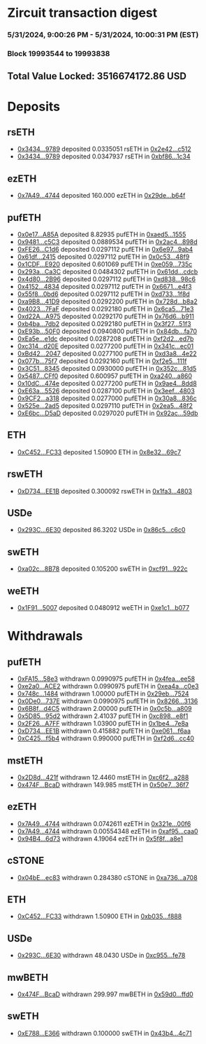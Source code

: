 # Zircuit transaction digest
### 5/31/2024, 9:00:26 PM - 5/31/2024, 10:00:31 PM (EST)
### Block 19993544 to 19993838

## Total Value Locked: 3516674172.86 USD

# Deposits
## rsETH
- [0x3434...9789](https://etherscan.io/address/0x34349c5569e7B846c3558961552D2202760A9789) deposited 0.0335051 rsETH in [0x2e42...c512](https://etherscan.io/tx/0x34349c5569e7B846c3558961552D2202760A9789)
- [0x3434...9789](https://etherscan.io/address/0x34349c5569e7B846c3558961552D2202760A9789) deposited 0.0347937 rsETH in [0xbf86...1c34](https://etherscan.io/tx/0x34349c5569e7B846c3558961552D2202760A9789)
## ezETH
- [0x7A49...4744](https://etherscan.io/address/0x7A493Be5c2ce014cD049Bf178a1ac0Db1B434744) deposited 160.000 ezETH in [0x29de...b64f](https://etherscan.io/tx/0x7A493Be5c2ce014cD049Bf178a1ac0Db1B434744)
## pufETH
- [0x0e17...A85A](https://etherscan.io/address/0x0e17D43B80EB87a5EDaaC7fc4c672FeCa2bBA85A) deposited 8.82935 pufETH in [0xaed5...1555](https://etherscan.io/tx/0x0e17D43B80EB87a5EDaaC7fc4c672FeCa2bBA85A)
- [0x9481...c5C3](https://etherscan.io/address/0x9481D192C0A1990F8fad1f2db45d487E7363c5C3) deposited 0.0889534 pufETH in [0x2ac4...898d](https://etherscan.io/tx/0x9481D192C0A1990F8fad1f2db45d487E7363c5C3)
- [0xFE26...C1d6](https://etherscan.io/address/0xFE263e95Ba7588f1c7cA3F1f893975768d5dC1d6) deposited 0.0297112 pufETH in [0x6e97...9ab4](https://etherscan.io/tx/0xFE263e95Ba7588f1c7cA3F1f893975768d5dC1d6)
- [0x61df...2415](https://etherscan.io/address/0x61df414aD139DF562a0dBb8b249863aac4712415) deposited 0.0297112 pufETH in [0x0c53...48f9](https://etherscan.io/tx/0x61df414aD139DF562a0dBb8b249863aac4712415)
- [0x1CDF...E920](https://etherscan.io/address/0x1CDFDac7A8A1564EDB342ED3bed0dD075c60E920) deposited 0.601069 pufETH in [0xe059...735c](https://etherscan.io/tx/0x1CDFDac7A8A1564EDB342ED3bed0dD075c60E920)
- [0x293a...Ca3C](https://etherscan.io/address/0x293a294016A8BD1D1bD0B1b3F69CF81B2448Ca3C) deposited 0.0484302 pufETH in [0x61dd...cdcb](https://etherscan.io/tx/0x293a294016A8BD1D1bD0B1b3F69CF81B2448Ca3C)
- [0x4d80...2B96](https://etherscan.io/address/0x4d80a268034bBC1Ad815e5114EB8dcB47e232B96) deposited 0.0297112 pufETH in [0xd838...98c6](https://etherscan.io/tx/0x4d80a268034bBC1Ad815e5114EB8dcB47e232B96)
- [0x4152...4834](https://etherscan.io/address/0x4152d4EAb0b1B9CaA6A9FbdEd159A024D8A34834) deposited 0.0297112 pufETH in [0x6671...e4f3](https://etherscan.io/tx/0x4152d4EAb0b1B9CaA6A9FbdEd159A024D8A34834)
- [0x55f8...0bd6](https://etherscan.io/address/0x55f80D1811880568c169f38dBf32A9304D0F0bd6) deposited 0.0297112 pufETH in [0xd733...1f8d](https://etherscan.io/tx/0x55f80D1811880568c169f38dBf32A9304D0F0bd6)
- [0xa9B8...41D9](https://etherscan.io/address/0xa9B8fcc4D1C829862b07731BbCE6223ac6Fb41D9) deposited 0.0292200 pufETH in [0x728d...b8a2](https://etherscan.io/tx/0xa9B8fcc4D1C829862b07731BbCE6223ac6Fb41D9)
- [0x4023...7FaF](https://etherscan.io/address/0x402344a5F8d589DD9f052956770157e8751E7FaF) deposited 0.0292180 pufETH in [0x6ca5...71e3](https://etherscan.io/tx/0x402344a5F8d589DD9f052956770157e8751E7FaF)
- [0xd22A...A975](https://etherscan.io/address/0xd22AD88a2bd27a91E21AB392735EeF726d8eA975) deposited 0.0292170 pufETH in [0x76d6...b911](https://etherscan.io/tx/0xd22AD88a2bd27a91E21AB392735EeF726d8eA975)
- [0xb4ba...7db2](https://etherscan.io/address/0xb4baEa52952781537E1CFA35d537bd07d3127db2) deposited 0.0292180 pufETH in [0x3f27...51f3](https://etherscan.io/tx/0xb4baEa52952781537E1CFA35d537bd07d3127db2)
- [0xE93b...50F0](https://etherscan.io/address/0xE93b0518c29899bBe36b812a6311AA9d127550F0) deposited 0.0940800 pufETH in [0x84db...fa70](https://etherscan.io/tx/0xE93b0518c29899bBe36b812a6311AA9d127550F0)
- [0xEa5e...e1dc](https://etherscan.io/address/0xEa5e1782a24781a48A1C884e8124C225dcE1e1dc) deposited 0.0287208 pufETH in [0xf2d2...ed7b](https://etherscan.io/tx/0xEa5e1782a24781a48A1C884e8124C225dcE1e1dc)
- [0xc314...d20E](https://etherscan.io/address/0xc314515C6AEE021f34dD321a91Cb6037a6F5d20E) deposited 0.0277200 pufETH in [0x341c...ec01](https://etherscan.io/tx/0xc314515C6AEE021f34dD321a91Cb6037a6F5d20E)
- [0xBd42...2047](https://etherscan.io/address/0xBd426a4e5c375D0a4119c4402499B7c1C25e2047) deposited 0.0277100 pufETH in [0xd3a8...4e22](https://etherscan.io/tx/0xBd426a4e5c375D0a4119c4402499B7c1C25e2047)
- [0x077b...75f7](https://etherscan.io/address/0x077b76525e4ae72e288d614cB0D6a2Ad210C75f7) deposited 0.0292160 pufETH in [0xf2e5...111f](https://etherscan.io/tx/0x077b76525e4ae72e288d614cB0D6a2Ad210C75f7)
- [0x3C51...8345](https://etherscan.io/address/0x3C518dF7aFd63Ed51246Fad7416447086E2e8345) deposited 0.0930000 pufETH in [0x352c...81d5](https://etherscan.io/tx/0x3C518dF7aFd63Ed51246Fad7416447086E2e8345)
- [0x5487...CFf0](https://etherscan.io/address/0x548716323DB147d4284Ac1115a3cD89CE323CFf0) deposited 0.600957 pufETH in [0xa240...a860](https://etherscan.io/tx/0x548716323DB147d4284Ac1115a3cD89CE323CFf0)
- [0x10dC...474e](https://etherscan.io/address/0x10dC186e28B45BcaEE033ea574AD88B60b9E474e) deposited 0.0277200 pufETH in [0x9ae4...8dd8](https://etherscan.io/tx/0x10dC186e28B45BcaEE033ea574AD88B60b9E474e)
- [0xE63a...5526](https://etherscan.io/address/0xE63a5dE7Aa6E1eD31c0980d520e28174d5665526) deposited 0.0287100 pufETH in [0x3eef...4803](https://etherscan.io/tx/0xE63a5dE7Aa6E1eD31c0980d520e28174d5665526)
- [0x9CF2...a318](https://etherscan.io/address/0x9CF29dd452ed992e334978864523b49B6c9aa318) deposited 0.0277000 pufETH in [0x30a8...836c](https://etherscan.io/tx/0x9CF29dd452ed992e334978864523b49B6c9aa318)
- [0x525e...2ad5](https://etherscan.io/address/0x525e6E131FD56a79e777BB37e07581804E2B2ad5) deposited 0.0297110 pufETH in [0x2ea5...48f2](https://etherscan.io/tx/0x525e6E131FD56a79e777BB37e07581804E2B2ad5)
- [0xE6bc...D5aD](https://etherscan.io/address/0xE6bc0C53E7Db861832EE2050915F187DDf61D5aD) deposited 0.0297020 pufETH in [0x92ac...59db](https://etherscan.io/tx/0xE6bc0C53E7Db861832EE2050915F187DDf61D5aD)
## ETH
- [0xC452...FC33](https://etherscan.io/address/0xC4528B4f68db3e94b32292Bd9fEee9217E36FC33) deposited 1.50900 ETH in [0x8e32...69c7](https://etherscan.io/tx/0xC4528B4f68db3e94b32292Bd9fEee9217E36FC33)
## rswETH
- [0xD734...EE1B](https://etherscan.io/address/0xD73427E582cE0C59FD42d2704be0913C64e6EE1B) deposited 0.300092 rswETH in [0x1fa3...4803](https://etherscan.io/tx/0xD73427E582cE0C59FD42d2704be0913C64e6EE1B)
## USDe
- [0x293C...6E30](https://etherscan.io/address/0x293C6937D8D82e05B01335F7B33FBA0c8e256E30) deposited 86.3202 USDe in [0x86c5...c6c0](https://etherscan.io/tx/0x293C6937D8D82e05B01335F7B33FBA0c8e256E30)
## swETH
- [0xa02c...8B78](https://etherscan.io/address/0xa02cC886c77BF2b1B4D44557361001d5A2478B78) deposited 0.105200 swETH in [0xcf91...922c](https://etherscan.io/tx/0xa02cC886c77BF2b1B4D44557361001d5A2478B78)
## weETH
- [0x1F91...5007](https://etherscan.io/address/0x1F91fDF81E702DBa2195D5372d92D8d619695007) deposited 0.0480912 weETH in [0xe1c1...b077](https://etherscan.io/tx/0x1F91fDF81E702DBa2195D5372d92D8d619695007)
# Withdrawals
## pufETH
- [0xFA15...58e3](https://etherscan.io/address/0xFA155Fe700888cfB525048c436D93Ec118CF58e3) withdrawn 0.0990975 pufETH in [0x4fea...ee58](https://etherscan.io/tx/0xFA155Fe700888cfB525048c436D93Ec118CF58e3)
- [0xe2a0...ACE2](https://etherscan.io/address/0xe2a067f6F09965815aC4Ad3ed629d6cf6d61ACE2) withdrawn 0.0990975 pufETH in [0xea4a...c0e3](https://etherscan.io/tx/0xe2a067f6F09965815aC4Ad3ed629d6cf6d61ACE2)
- [0x748c...1484](https://etherscan.io/address/0x748cB0BF4ed782b9C31D468BE5dcb8cC8C481484) withdrawn 1.00000 pufETH in [0x29eb...7524](https://etherscan.io/tx/0x748cB0BF4ed782b9C31D468BE5dcb8cC8C481484)
- [0x0De0...737E](https://etherscan.io/address/0x0De0B3FD13b2C2fDB554FD28055836A9bF05737E) withdrawn 0.0990975 pufETH in [0x8266...3136](https://etherscan.io/tx/0x0De0B3FD13b2C2fDB554FD28055836A9bF05737E)
- [0x6B8f...d4C5](https://etherscan.io/address/0x6B8f0F21f4A6941A3745dc6c6aA1Cdc918EAd4C5) withdrawn 2.00000 pufETH in [0x0c5b...a809](https://etherscan.io/tx/0x6B8f0F21f4A6941A3745dc6c6aA1Cdc918EAd4C5)
- [0x5D85...95d2](https://etherscan.io/address/0x5D8563fFc4D1B287f8639399aaa76576Da7095d2) withdrawn 2.41037 pufETH in [0xc898...e8f1](https://etherscan.io/tx/0x5D8563fFc4D1B287f8639399aaa76576Da7095d2)
- [0x2F26...A7FF](https://etherscan.io/address/0x2F26e567A5f64279172986f86985D4f4C068A7FF) withdrawn 1.03900 pufETH in [0x1be4...7e8a](https://etherscan.io/tx/0x2F26e567A5f64279172986f86985D4f4C068A7FF)
- [0xD734...EE1B](https://etherscan.io/address/0xD73427E582cE0C59FD42d2704be0913C64e6EE1B) withdrawn 0.415882 pufETH in [0xe061...f6aa](https://etherscan.io/tx/0xD73427E582cE0C59FD42d2704be0913C64e6EE1B)
- [0xC425...f5b4](https://etherscan.io/address/0xC425022d03D82c9b0798955c515beEb85832f5b4) withdrawn 0.990000 pufETH in [0xf2d6...cc40](https://etherscan.io/tx/0xC425022d03D82c9b0798955c515beEb85832f5b4)
## mstETH
- [0x2D8d...421f](https://etherscan.io/address/0x2D8d671c63B1eCc5C0a2943660FD10229e4d421f) withdrawn 12.4460 mstETH in [0xc6f2...a288](https://etherscan.io/tx/0x2D8d671c63B1eCc5C0a2943660FD10229e4d421f)
- [0x474F...BcaD](https://etherscan.io/address/0x474F18a13762dE5F18E5400A026a19B68c35BcaD) withdrawn 149.985 mstETH in [0x50e7...36f7](https://etherscan.io/tx/0x474F18a13762dE5F18E5400A026a19B68c35BcaD)
## ezETH
- [0x7A49...4744](https://etherscan.io/address/0x7A493Be5c2ce014cD049Bf178a1ac0Db1B434744) withdrawn 0.0742611 ezETH in [0x321e...00f6](https://etherscan.io/tx/0x7A493Be5c2ce014cD049Bf178a1ac0Db1B434744)
- [0x7A49...4744](https://etherscan.io/address/0x7A493Be5c2ce014cD049Bf178a1ac0Db1B434744) withdrawn 0.00554348 ezETH in [0xaf95...caa0](https://etherscan.io/tx/0x7A493Be5c2ce014cD049Bf178a1ac0Db1B434744)
- [0x94B4...6d73](https://etherscan.io/address/0x94B4D1a7cF4D46e5F52C7f5B6E7e63926fBE6d73) withdrawn 4.19064 ezETH in [0x5f8f...a8e1](https://etherscan.io/tx/0x94B4D1a7cF4D46e5F52C7f5B6E7e63926fBE6d73)
## cSTONE
- [0x04bE...ec83](https://etherscan.io/address/0x04bE366B94deEb1DBe6c3705854E0E538d9Dec83) withdrawn 0.284380 cSTONE in [0xa736...a708](https://etherscan.io/tx/0x04bE366B94deEb1DBe6c3705854E0E538d9Dec83)
## ETH
- [0xC452...FC33](https://etherscan.io/address/0xC4528B4f68db3e94b32292Bd9fEee9217E36FC33) withdrawn 1.50900 ETH in [0xb035...f888](https://etherscan.io/tx/0xC4528B4f68db3e94b32292Bd9fEee9217E36FC33)
## USDe
- [0x293C...6E30](https://etherscan.io/address/0x293C6937D8D82e05B01335F7B33FBA0c8e256E30) withdrawn 48.0430 USDe in [0xc955...fe78](https://etherscan.io/tx/0x293C6937D8D82e05B01335F7B33FBA0c8e256E30)
## mwBETH
- [0x474F...BcaD](https://etherscan.io/address/0x474F18a13762dE5F18E5400A026a19B68c35BcaD) withdrawn 299.997 mwBETH in [0x59d0...ffd0](https://etherscan.io/tx/0x474F18a13762dE5F18E5400A026a19B68c35BcaD)
## swETH
- [0xE788...E366](https://etherscan.io/address/0xE7888F67987F846Aa7932B15c6D0613EB2e1E366) withdrawn 0.100000 swETH in [0x43b4...4c71](https://etherscan.io/tx/0xE7888F67987F846Aa7932B15c6D0613EB2e1E366)
